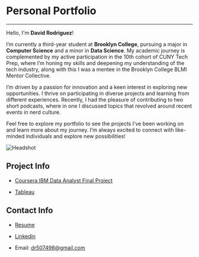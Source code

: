 # Personal Portfolio 
***

Hello, I'm **David Rodriguez**!

I’m currently a third-year student at **Brooklyn College**, pursuing a major in **Computer Science** and a minor in **Data Science**. My academic journey is complemented by my active participation in the 10th cohort of CUNY Tech Prep, where I’m honing my skills and deepening my understanding of the tech industry, along with this I was a mentee in the Brooklyn College BLMI Mentor Collective.

I’m driven by a passion for innovation and a keen interest in exploring new opportunities. I thrive on participating in diverse projects and learning from different experiences. Recently, I had the pleasure of contributing to two short podcasts, where in one I discussed topics that revolved around recent events in nerd culture.

Feel free to explore my portfolio to see the projects I’ve been working on and learn more about my journey. I’m always excited to connect with like-minded individuals and explore new possibilities!



![Headshot](https://github.com/user-attachments/assets/9aeaeadf-5e12-49a3-932d-d6a12246d803)

## Project Info
* [Coursera IBM Data Analyst Final Project](https://github.com/drod75/IBM-FINAL-PROJECT-REPO)

* [Tableau](https://public.tableau.com/app/profile/david.rodriguez1513/vizzes)

## Contact Info
* [Resume](https://bcmailcuny-my.sharepoint.com/:w:/g/personal/david_rodriguez105_bcmail_cuny_edu/EVkS6h8gNZhEr5plKZXulbQBO4aQ__SbvIZDtETcGgqksA?e=XuWNbz)

* [Linkedin](https://www.linkedin.com/in/david-rodriguez-486b95208/)

* Email: dr507498@gmail.com